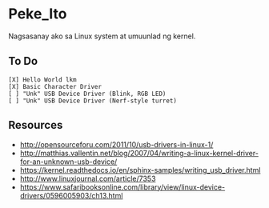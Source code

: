 # Peke_Ito
Nagsasanay ako sa Linux system at umuunlad ng kernel.

## To Do
    [X] Hello World lkm
    [X] Basic Character Driver
    [ ] "Unk" USB Device Driver (Blink, RGB LED)
    [ ] "Unk" USB Device Driver (Nerf-style turret)
    
## Resources
* http://opensourceforu.com/2011/10/usb-drivers-in-linux-1/
* http://matthias.vallentin.net/blog/2007/04/writing-a-linux-kernel-driver-for-an-unknown-usb-device/
* https://kernel.readthedocs.io/en/sphinx-samples/writing_usb_driver.html
* http://www.linuxjournal.com/article/7353
* https://www.safaribooksonline.com/library/view/linux-device-drivers/0596005903/ch13.html
